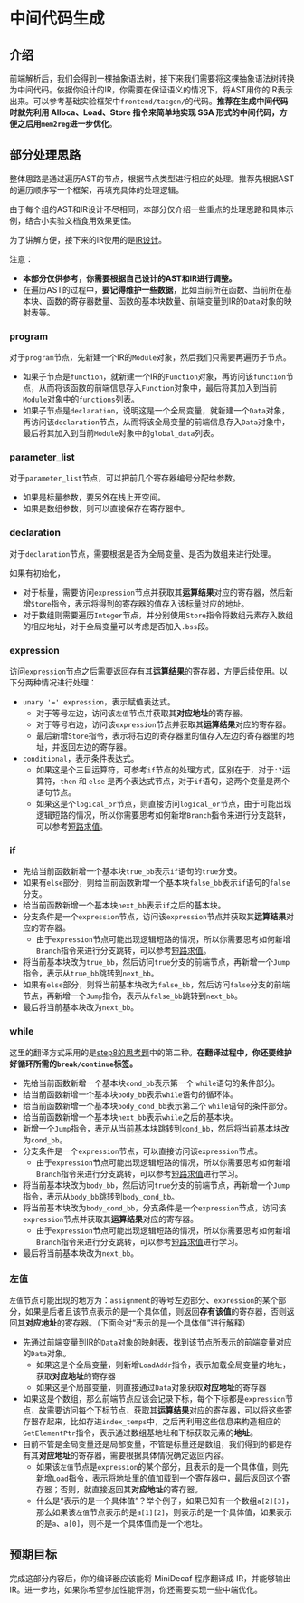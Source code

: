 # 中间代码生成

## 介绍
前端解析后，我们会得到一棵抽象语法树，接下来我们需要将这棵抽象语法树转换为中间代码。依据你设计的IR，你需要在保证语义的情况下，将AST用你的IR表示出来。可以参考基础实验框架中`frontend/tacgen/`的代码。**推荐在生成中间代码时就先利用 Alloca、Load、Store 指令来简单地实现 SSA 形式的中间代码，方便之后用`mem2reg`进一步优化**。

## 部分处理思路
整体思路是通过遍历AST的节点，根据节点类型进行相应的处理。推荐先根据AST的遍历顺序写一个框架，再填充具体的处理逻辑。

由于每个组的AST和IR设计不尽相同，本部分仅介绍一些重点的处理思路和具体示例，结合小实验文档食用效果更佳。

为了讲解方便，接下来的IR使用的是[IR设计]()。

注意：
- **本部分仅供参考，你需要根据自己设计的AST和IR进行调整。**
- 在遍历AST的过程中，**要记得维护一些数据**，比如当前所在函数、当前所在基本块、函数的寄存器数量、函数的基本块数量、前端变量到IR的`Data`对象的映射表等。

### program
对于`program`节点，先新建一个IR的`Module`对象，然后我们只需要再遍历子节点。
- 如果子节点是`function`，就新建一个IR的`Function`对象，再访问该`function`节点，从而将该函数的前端信息存入`Function`对象中，最后将其加入到当前`Module`对象中的`functions`列表。
- 如果子节点是`declaration`，说明这是一个全局变量，就新建一个`Data`对象，再访问该`declaration`节点，从而将该全局变量的前端信息存入`Data`对象中，最后将其加入到当前`Module`对象中的`global_data`列表。

### parameter_list
对于`parameter_list`节点，可以把前几个寄存器编号分配给参数。
- 如果是标量参数，要另外在栈上开空间。
- 如果是数组参数，则可以直接保存在寄存器中。

### declaration
对于`declaration`节点，需要根据是否为全局变量、是否为数组来进行处理。

如果有初始化，
- 对于标量，需要访问`expression`节点并获取其**运算结果**对应的寄存器，然后新增`Store`指令，表示将得到的寄存器的值存入该标量对应的地址。
- 对于数组则需要遍历`Integer`节点，并分别使用`Store`指令将数组元素存入数组的相应地址，对于全局变量可以考虑是否加入`.bss`段。

### expression
访问`expression`节点之后需要返回存有其**运算结果**的寄存器，方便后续使用。以下分两种情况进行处理：
- `unary '=' expression`，表示赋值表达式。
  - 对于等号左边，访问该`左值`节点并获取其**对应地址**的寄存器。
  - 对于等号右边，访问该`expression`节点并获取其**运算结果**对应的寄存器。
  - 最后新增`Store`指令，表示将右边的寄存器里的值存入左边的寄存器里的地址，并返回左边的寄存器。
- `conditional`，表示条件表达式。
  - 如果这是个三目运算符，可参考`if`节点的处理方式，区别在于，对于`:?`运算符，`then` 和 `else` 是两个表达式节点，对于`if`语句，这两个变量是两个语句节点。
  - 如果这是个`logical_or`节点，则直接访问`logical_or`节点，由于可能出现逻辑短路的情况，所以你需要思考如何新增`Branch`指令来进行分支跳转，可以参考[短路求值]()。

### if
- 先给当前函数新增一个基本块`true_bb`表示`if`语句的`true`分支。
- 如果有`else`部分，则给当前函数新增一个基本块`false_bb`表示`if`语句的`false`分支。
- 给当前函数新增一个基本块`next_bb`表示`if`之后的基本块。
- 分支条件是一个`expression`节点，访问该`expression`节点并获取其**运算结果**对应的寄存器。
  - 由于`expression`节点可能出现逻辑短路的情况，所以你需要思考如何新增`Branch`指令来进行分支跳转，可以参考[短路求值]()。
- 将当前基本块改为`true_bb`，然后访问`true`分支的前端节点，再新增一个`Jump`指令，表示从`true_bb`跳转到`next_bb`。
- 如果有`else`部分，则将当前基本块改为`false_bb`，然后访问`false`分支的前端节点，再新增一个`Jump`指令，表示从`false_bb`跳转到`next_bb`。
- 最后将当前基本块改为`next_bb`。

### while
这里的翻译方式采用的是[step8的思考题](../../step8/example.md)中的第二种。**在翻译过程中，你还要维护好循环所需的`break/continue`标签。**
- 先给当前函数新增一个基本块`cond_bb`表示第一个 `while`语句的条件部分。
- 给当前函数新增一个基本块`body_bb`表示`while`语句的循环体。
- 给当前函数新增一个基本块`body_cond_bb`表示第二个 `while`语句的条件部分。
- 给当前函数新增一个基本块`next_bb`表示`while`之后的基本块。
- 新增一个`Jump`指令，表示从当前基本块跳转到`cond_bb`，然后将当前基本块改为`cond_bb`。
- 分支条件是一个`expression`节点，可以直接访问该`expression`节点。
  - 由于`expression`节点可能出现逻辑短路的情况，所以你需要思考如何新增`Branch`指令来进行分支跳转，可以参考[短路求值]()进行学习。
- 将当前基本块改为`body_bb`，然后访问`true`分支的前端节点，再新增一个`Jump`指令，表示从`body_bb`跳转到`body_cond_bb`。
- 将当前基本块改为`body_cond_bb`，分支条件是一个`expression`节点，访问该`expression`节点并获取其**运算结果**对应的寄存器。
  - 由于`expression`节点可能出现逻辑短路的情况，所以你需要思考如何新增`Branch`指令来进行分支跳转，可以参考[短路求值]()进行学习。
- 最后将当前基本块改为`next_bb`。

### 左值
`左值`节点可能出现的地方为：`assignment`的等号左边部分、`expression`的某个部分，如果是后者且该节点表示的是一个具体值，则返回**存有该值**的寄存器，否则返回其**对应地址**的寄存器。（下面会对“表示的是一个具体值”进行解释）
- 先通过前端变量到IR的`Data`对象的映射表，找到该节点所表示的前端变量对应的`Data`对象。
  - 如果这是个全局变量，则新增`LoadAddr`指令，表示加载全局变量的地址，获取**对应地址**的寄存器
  - 如果这是个局部变量，则直接通过`Data`对象获取**对应地址**的寄存器
- 如果这是个数组，那么前端节点应该会记录下标，每个下标都是`expression`节点，故需要访问每个下标节点，获取其**运算结果**对应的寄存器，可以将这些寄存器存起来，比如存进`index_temps`中，之后再利用这些信息来构造相应的`GetElementPtr`指令，表示通过数组基地址和下标获取元素的**地址**。
- 目前不管是全局变量还是局部变量，不管是标量还是数组，我们得到的都是存有其**对应地址**的寄存器，需要根据具体情况确定返回内容。
  - 如果该`左值`节点是`expression`的某个部分，且表示的是一个具体值，则先新增`Load`指令，表示将地址里的值加载到一个寄存器中，最后返回这个寄存器；否则，就直接返回其**对应地址**的寄存器。
  - 什么是“表示的是一个具体值”？举个例子，如果已知有一个数组`a[2][3]`，那么如果该`左值`节点表示的是`a[1][2]`，则表示的是一个具体值，如果表示的是`a`、`a[0]`，则不是一个具体值而是一个地址。

## 预期目标

完成这部分内容后，你的编译器应该能将 MiniDecaf 程序翻译成 IR，并能够输出 IR。进一步地，如果你希望参加性能评测，你还需要实现一些中端优化。

